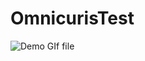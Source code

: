 # OmnicurisTest
![Demo GIf file](https://github.com/prasadch/OmnicurisTest/blob/master/Sep-20-2019%2015-05-16.gif)
